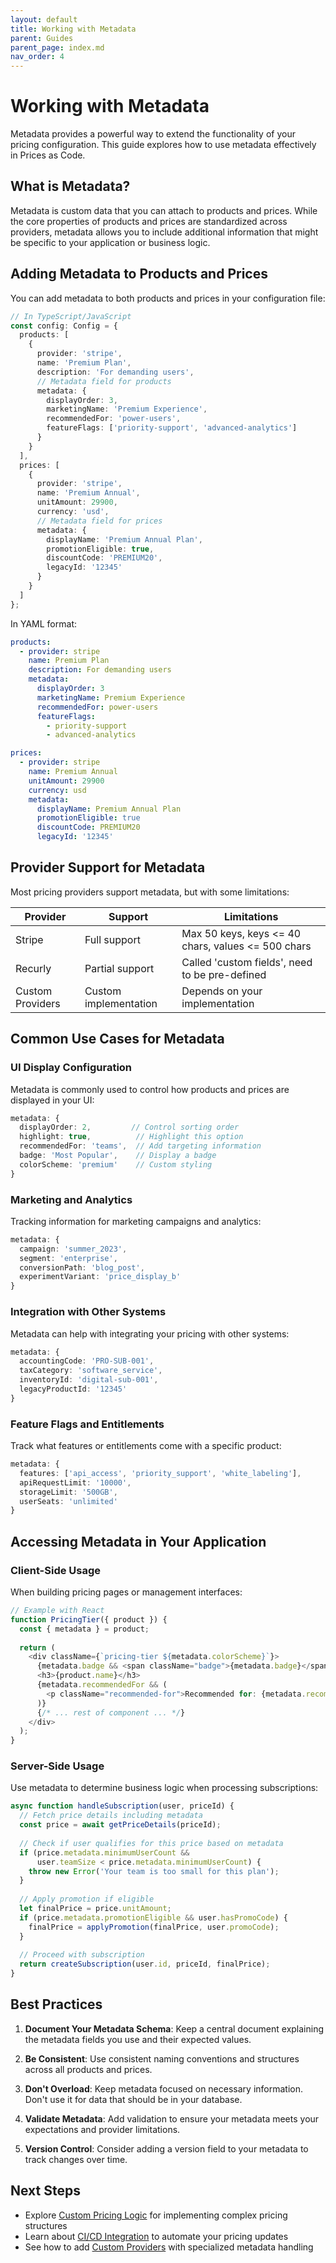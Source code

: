 ```yaml
---
layout: default
title: Working with Metadata
parent: Guides
parent_page: index.md
nav_order: 4
---
```


# Working with Metadata

Metadata provides a powerful way to extend the functionality of your pricing configuration. This guide explores how to use metadata effectively in Prices as Code.

## What is Metadata?

Metadata is custom data that you can attach to products and prices. While the core properties of products and prices are standardized across providers, metadata allows you to include additional information that might be specific to your application or business logic.

## Adding Metadata to Products and Prices

You can add metadata to both products and prices in your configuration file:

```typescript
// In TypeScript/JavaScript
const config: Config = {
  products: [
    {
      provider: 'stripe',
      name: 'Premium Plan',
      description: 'For demanding users',
      // Metadata field for products
      metadata: {
        displayOrder: 3,
        marketingName: 'Premium Experience',
        recommendedFor: 'power-users',
        featureFlags: ['priority-support', 'advanced-analytics']
      }
    }
  ],
  prices: [
    {
      provider: 'stripe',
      name: 'Premium Annual',
      unitAmount: 29900,
      currency: 'usd',
      // Metadata field for prices
      metadata: {
        displayName: 'Premium Annual Plan',
        promotionEligible: true,
        discountCode: 'PREMIUM20',
        legacyId: '12345'
      }
    }
  ]
};
```

In YAML format:

```yaml
products:
  - provider: stripe
    name: Premium Plan
    description: For demanding users
    metadata:
      displayOrder: 3
      marketingName: Premium Experience
      recommendedFor: power-users
      featureFlags:
        - priority-support
        - advanced-analytics

prices:
  - provider: stripe
    name: Premium Annual
    unitAmount: 29900
    currency: usd
    metadata:
      displayName: Premium Annual Plan
      promotionEligible: true
      discountCode: PREMIUM20
      legacyId: '12345'
```

## Provider Support for Metadata

Most pricing providers support metadata, but with some limitations:

| Provider | Support | Limitations |
|----------|---------|-------------|
| Stripe | Full support | Max 50 keys, keys <= 40 chars, values <= 500 chars |
| Recurly | Partial support | Called 'custom fields', need to be pre-defined |
| Custom Providers | Custom implementation | Depends on your implementation |

## Common Use Cases for Metadata

### UI Display Configuration

Metadata is commonly used to control how products and prices are displayed in your UI:

```typescript
metadata: {
  displayOrder: 2,         // Control sorting order
  highlight: true,          // Highlight this option
  recommendedFor: 'teams',  // Add targeting information
  badge: 'Most Popular',    // Display a badge
  colorScheme: 'premium'    // Custom styling
}
```

### Marketing and Analytics

Tracking information for marketing campaigns and analytics:

```typescript
metadata: {
  campaign: 'summer_2023',
  segment: 'enterprise',
  conversionPath: 'blog_post',
  experimentVariant: 'price_display_b'
}
```

### Integration with Other Systems

Metadata can help with integrating your pricing with other systems:

```typescript
metadata: {
  accountingCode: 'PRO-SUB-001',
  taxCategory: 'software_service',
  inventoryId: 'digital-sub-001',
  legacyProductId: '12345'
}
```

### Feature Flags and Entitlements

Track what features or entitlements come with a specific product:

```typescript
metadata: {
  features: ['api_access', 'priority_support', 'white_labeling'],
  apiRequestLimit: '10000',
  storageLimit: '500GB',
  userSeats: 'unlimited'
}
```

## Accessing Metadata in Your Application

### Client-Side Usage

When building pricing pages or management interfaces:

```typescript
// Example with React
function PricingTier({ product }) {
  const { metadata } = product;
  
  return (
    <div className={`pricing-tier ${metadata.colorScheme}`}>
      {metadata.badge && <span className="badge">{metadata.badge}</span>}
      <h3>{product.name}</h3>
      {metadata.recommendedFor && (
        <p className="recommended-for">Recommended for: {metadata.recommendedFor}</p>
      )}
      {/* ... rest of component ... */}
    </div>
  );
}
```

### Server-Side Usage

Use metadata to determine business logic when processing subscriptions:

```typescript
async function handleSubscription(user, priceId) {
  // Fetch price details including metadata
  const price = await getPriceDetails(priceId);
  
  // Check if user qualifies for this price based on metadata
  if (price.metadata.minimumUserCount && 
      user.teamSize < price.metadata.minimumUserCount) {
    throw new Error('Your team is too small for this plan');
  }
  
  // Apply promotion if eligible
  let finalPrice = price.unitAmount;
  if (price.metadata.promotionEligible && user.hasPromoCode) {
    finalPrice = applyPromotion(finalPrice, user.promoCode);
  }
  
  // Proceed with subscription
  return createSubscription(user.id, priceId, finalPrice);
}
```

## Best Practices

1. **Document Your Metadata Schema**: Keep a central document explaining the metadata fields you use and their expected values.

2. **Be Consistent**: Use consistent naming conventions and structures across all products and prices.

3. **Don't Overload**: Keep metadata focused on necessary information. Don't use it for data that should be in your database.

4. **Validate Metadata**: Add validation to ensure your metadata meets your expectations and provider limitations.

5. **Version Control**: Consider adding a version field to your metadata to track changes over time.

## Next Steps

- Explore [Custom Pricing Logic](custom-pricing.html) for implementing complex pricing structures
- Learn about [CI/CD Integration](ci-cd.html) to automate your pricing updates
- See how to add [Custom Providers](custom-providers.html) with specialized metadata handling